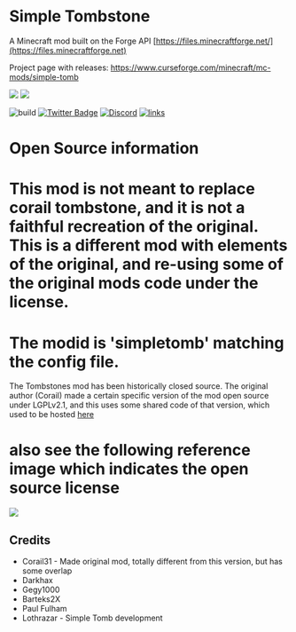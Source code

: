 # Simple Tombstone

A Minecraft mod built on the Forge API [https://files.minecraftforge.net/](https://files.minecraftforge.net)

Project page with releases: https://www.curseforge.com/minecraft/mc-mods/simple-tomb

[![](http://cf.way2muchnoise.eu/399669.svg)](https://www.curseforge.com/minecraft/mc-mods/simple-tomb) 
[![](http://cf.way2muchnoise.eu/versions/399669.svg)](https://www.curseforge.com/minecraft/mc-mods/simple-tomb)

![build](https://github.com/Lothrazar/SimpleTomb/workflows/build/badge.svg)
[![Twitter Badge](https://img.shields.io/badge/contact-twitter-blue.svg)](https://twitter.com/lothrazar)
[![Discord](https://img.shields.io/discord/749302798797242449.svg?label=&logo=discord&logoColor=ffffff&color=7389D8&labelColor=6A7EC2)](https://discord.gg/uWZ3jf56fV)
[![links](https://img.shields.io/badge/more-links-ff69b4.svg)](https://allmylinks.com/lothrazar)



# Open Source information

# This mod is not meant to replace corail tombstone, and it is not a faithful recreation of the original.  This is a different mod with elements of the original, and re-using some of the original mods code under the license.  

# The modid is 'simpletomb' matching the config file.
The Tombstones mod has been historically closed source. The original author (Corail) made a certain specific version of the mod open source under LGPLv2.1, and this uses some shared code of that version, which used to be hosted  [here](https://github.com/Darkhax-Minecraft/Corail-Tombstone) 

# also see the following reference image which indicates the open source license

![](https://i.imgur.com/j1phRSB.png)

## Credits

- Corail31 - Made original mod, totally different from this version, but has some overlap
- Darkhax
- Gegy1000
- Barteks2X
- Paul Fulham
- Lothrazar - Simple Tomb development
